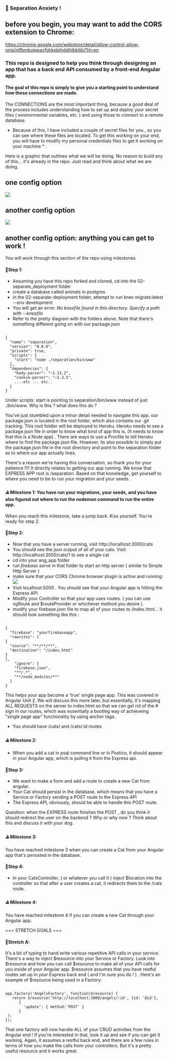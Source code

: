 ### 🚀 Separation Anxiety ! 

## before you begin, you may want to add the CORS extension to Chrome: 
https://chrome.google.com/webstore/detail/allow-control-allow-origi/nlfbmbojpeacfghkpbjhddihlkkiljbi?hl=en


### This repo is designed to help you think through designing an app that has a back end API consumed by a front-end Angular app. 

#### The goal of this repo is simply to give you a starting point to understand how these connections are made. 

The CONNECTIONS are the most important thing, because a good deal of the process includes understanding how to set up and deploy your secret files ( environmental variables, etc. ) and using those to connect to a remote database. 

* Because of this, I have included a couple of secret files for you , so you can see where these files are located.  To get this working on your end, you will have to modify my personal credentials files to get it working on your machine * . 


Here is a graphic that outlines what we will be doing.  No reason to build any of this... it's already in the repo.  Just read and think about what we are doing. 

## one config option
![](https://github.com/gSchool/angular-unit-3-g18/blob/master/02-separate_deployment/layout1.png)
## another config option
![](https://github.com/gSchool/angular-unit-3-g18/blob/master/02-separate_deployment/layout2.png)
## another config option:  anything you can get to work ! 

You will work through this section of the repo using milestones

#### 🍎Step 1: 

* Assuming you have this repo forked and cloned, cd into the 02-separate_deployment folder
* create a database called animals in postgres
*  in the 02-separate-deployment folder, attempt to run knex migrate:latest --env development
*  You will get an error: _No knexfile found in this directory. Specify a path with --knexfile_ 
*  Refer to the pretty diagram with the folders above. Note that there's something different going on with our package.json

``` 

{
  "name": "separation",
  "version": "0.0.0",
  "private": true,
  "scripts": {
    "start": "node ./separation/bin/www"
  },
  "dependencies": {
    "body-parser": "~1.13.2",
    "cookie-parser": "~1.3.5",
    ....etc ... etc..
  }
}

```

Under scripts: start is pointing to separation/bin/www instead of just ./bin/www. Why is this ?  what does this do ? 

You've just stumbled upon a minor detail needed to navigate this app.   our package.json is located in the root folder, which also contains our .git tracking.  This root foldler will be deployed to Heroku.  Heroku needs to see a package.json file in order to know what kind of app this is. (It needs to know that this is a Node app) .    There are ways to use a Procfile to tell Heroku where to find the package.json file. However, its also possible to simply put the package.json file in the root directory and point to the separation folder as to where our app actually lives. 

There's a reason we're having this conversation, so thank you for your patience !!!! It directly relates to getting our app running.  We know that EXPRESS APP root is /separation. Based on that knowledge, get yourself to where you need to be to run your migration and your seeds. 

#### ⛳️ Milestone 1: You have run your migrations, your seeds, and you have also figured out where to run the nodemon command to run the entire app. 

When you reach this milestone, take a jump back.  Kiss yourself. You're ready for step 2. 


#### 🍎Step 2: 
* Now that you have a server running, visit http://localhost:3000/cats
* You should see the json output of all of your cats. Visit http://localhost:3000/cats/1 to see a single cat
* cd into your ang_app folder
* run _firebase serve_ in that folder to start an http server ( similar to Simple Http Server ) 
* make sure that your CORS Chrome browser plugin is active and running: 
![](https://github.com/gSchool/angular-unit-3-g18/blob/master/02-separate_deployment/cors.png)
* Visit localhost:5000 .  You should see that your Angular app is hitting the Express API. 
* Modify your Controller so that your app uses routes. ( you can use ngRoute and $routeProvider or whichever method you desire ). 
* modify your firebase.json file to map all of your routes to /index.html... it should look  something like this : 

```

{
  "firebase": "yourfirebaseapp",
  "rewrites": [
{
  "source": "**/**/**",
  "destination": "/index.html"
}
],
    "ignore": [
    "firebase.json",
    "**/.*",
    "**/node_modules/**"
  ]
}

```
This helps your app become a 'true' single page app.  This was covered in Angular Unit 2.  We will discuss this more later, but essentially, it's mapping ALL REQUESTS on the server to index.html so that we can get rid of the # sign in our routes, which was essentially a bootleg way of achieveing "single page app" functionality by using anchor tags. 


* You should have /cats/ and /cats/:id routes

#### ⛳️ Milestone 2:

* When you add a cat in psql command line or in Postico, it should appear in your Angular app, which is pulling it from the Express api. 


#### 🍎Step 3: 

* We want to make a form and add a route to create a new Cat from angular. 
* Your Cat should persist in the database, which means that you have a Service or Factory sending a POST route to the Express API
* The Express API, obviously, should be able to handle this POST route. 

Question: when the EXPRESS route finishes the POST , do you think it should redirect the user on the backend ?  Why or why now ?  Think about this and discuss it with your dog.    

#### ⛳️ Milestone 3:
You have reached milestone 3 when you can create a Cat from your Angular app that's persisted in the database. 



#### 🍎Step 4: 

* In your CatsController, ( or whatever you call it )  inject $location into the controller so that after a user creates a cat, it redirects them to the /cats route.

#### ⛳️ Milestone 4:
You have reached milestone 4 if you can create a new Cat through your Angular app. 


=== STRETCH GOALS ===

#### 🍎Stretch A:  
It's a bit of typing to hand write various repetitive API calls in your service.  There's a way to inject $resource into your Service or Factory.  Look into $resource and how you can call $resource to make all of your API calls for you inside of your Angular app. $resource assumes that you have restful routes set up in your Express back end ( and I'm sure you do ! ) . Here's an example of $resource being used in a Factory: 

``` 

app.factory('AngelsFactory', function($resource) {
   return $resource('http://localhost:3000/angels/:id', {id: '@id'},
      {
        'update': { method:'POST' }
      }
 );
});

```
That one factory will now handle ALL of your CRUD activities from the Angular end !  If you're interested in that, look it up and see if you can get it working.  Again, it assumes a restful back end, and there are a few rules in terms of how you make the calls from your controllers.  But it's a pretty useful resource and it works great. 
